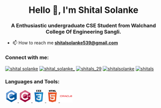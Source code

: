 <h1 align="center">Hello 👋, I'm Shital Solanke</h1>
<h3 align="center">A Enthusiastic undergraduate CSE Student from Walchand College Of Engineering Sangli.</h3>

- 📫 How to reach me **shitalsolanke539@gmail.com**

<h3 align="left">Connect with me:</h3>
<p align="left">
<a href="https://www.linkedin.com/in/shital-solanke-a5311a198/" target="blank"><img align="center" src="https://raw.githubusercontent.com/rahuldkjain/github-profile-readme-generator/master/src/images/icons/Social/linked-in-alt.svg" alt="shital solanke" height="30" width="40" /></a>
<a href="https://instagram.com/shital_solanke_" target="blank"><img align="center" src="https://raw.githubusercontent.com/rahuldkjain/github-profile-readme-generator/master/src/images/icons/Social/instagram.svg" alt="shital_solanke_" height="30" width="40" /></a>
<a href="https://www.codechef.com/users/shitals_29" target="blank"><img align="center" src="https://cdn.jsdelivr.net/npm/simple-icons@3.1.0/icons/codechef.svg" alt="shitals_29" height="30" width="40" /></a>
<a href="https://www.hackerrank.com/shitalsolanke" target="blank"><img align="center" src="https://raw.githubusercontent.com/rahuldkjain/github-profile-readme-generator/master/src/images/icons/Social/hackerrank.svg" alt="shitalsolanke" height="30" width="40" /></a>
<a href="https://www.leetcode.com/shitals" target="blank"><img align="center" src="https://raw.githubusercontent.com/rahuldkjain/github-profile-readme-generator/master/src/images/icons/Social/leet-code.svg" alt="shitals" height="30" width="40" /></a>
</p>

<h3 align="left">Languages and Tools:</h3>
<p align="left"> <a href="https://www.cprogramming.com/" target="_blank"> <img src="https://raw.githubusercontent.com/devicons/devicon/master/icons/c/c-original.svg" alt="c" width="40" height="40"/> </a> <a href="https://www.w3schools.com/cpp/" target="_blank"> <img src="https://raw.githubusercontent.com/devicons/devicon/master/icons/cplusplus/cplusplus-original.svg" alt="cplusplus" width="40" height="40"/> </a> <a href="https://www.w3schools.com/css/" target="_blank"> <img src="https://raw.githubusercontent.com/devicons/devicon/master/icons/css3/css3-original-wordmark.svg" alt="css3" width="40" height="40"/> </a> <a href="https://www.w3.org/html/" target="_blank"> <img src="https://raw.githubusercontent.com/devicons/devicon/master/icons/html5/html5-original-wordmark.svg" alt="html5" width="40" height="40"/> </a> <a href="https://www.oracle.com/" target="_blank"> <img src="https://raw.githubusercontent.com/devicons/devicon/master/icons/oracle/oracle-original.svg" alt="oracle" width="40" height="40"/> </a> </p>

